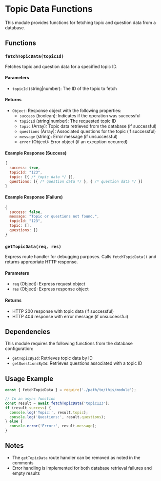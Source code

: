 # Topic Data Functions

This module provides functions for fetching topic and question data from a database.

## Functions

### `fetchTopicData(topicId)`

Fetches topic and question data for a specified topic ID.

#### Parameters
- `topicId` (string|number): The ID of the topic to fetch

#### Returns
- `Object`: Response object with the following properties:
  - `success` (boolean): Indicates if the operation was successful
  - `topicId` (string|number): The requested topic ID
  - `topic` (Array): Topic data retrieved from the database (if successful)
  - `questions` (Array): Associated questions for the topic (if successful)
  - `message` (string): Error message (if unsuccessful)
  - `error` (Object): Error object (if an exception occurred)

#### Example Response (Success)
```javascript
{
  success: true,
  topicId: "123",
  topic: [{ /* topic data */ }],
  questions: [{ /* question data */ }, { /* question data */ }]
}
```

#### Example Response (Failure)
```javascript
{
  success: false,
  message: "Topic or questions not found.",
  topicId: "123",
  topic: [],
  questions: []
}
```

### `getTopicData(req, res)`

Express route handler for debugging purposes. Calls `fetchTopicData()` and returns appropriate HTTP response.

#### Parameters
- `req` (Object): Express request object
- `res` (Object): Express response object

#### Returns
- HTTP 200 response with topic data (if successful)
- HTTP 404 response with error message (if unsuccessful)

## Dependencies

This module requires the following functions from the database configuration:
- `getTopicById`: Retrieves topic data by ID
- `getQuestionsById`: Retrieves questions associated with a topic ID

## Usage Example

```javascript
const { fetchTopicData } = require('./path/to/this/module');

// In an async function
const result = await fetchTopicData('topic123');
if (result.success) {
  console.log('Topic:', result.topic);
  console.log('Questions:', result.questions);
} else {
  console.error('Error:', result.message);
}
```

## Notes

- The `getTopicData` route handler can be removed as noted in the comments
- Error handling is implemented for both database retrieval failures and empty results
